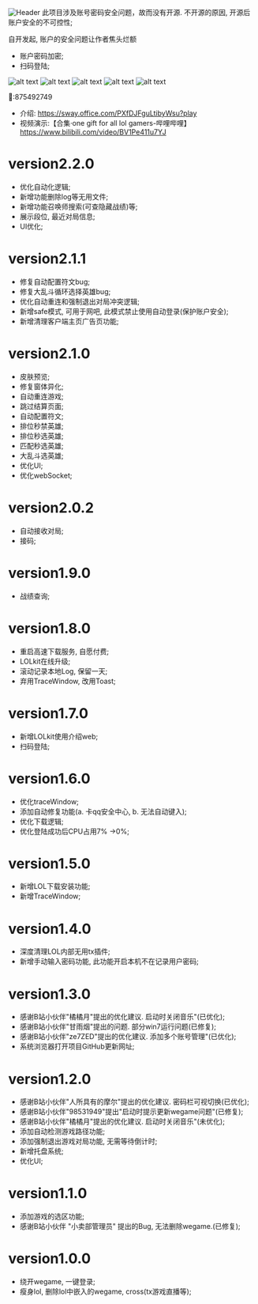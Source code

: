 ![Header](./https://github.com/ping11700/LOLKit/blob/main/Gui2024-1-31.png) 
此项目涉及账号密码安全问题，故而没有开源. 不开源的原因, 开源后账户安全的不可控性;

自开发起, 账户的安全问题让作者焦头烂额
*	账户密码加密;
*	扫码登陆;

![alt text](https://github.com/ping11700/LOLKit/blob/main/Gui2024-1-31.png)
![alt text](https://github.com/ping11700/LOLKit/blob/main/Download.png)
![alt text](https://github.com/ping11700/LOLKit/blob/main/summoner.png)
![alt text](https://github.com/ping11700/LOLKit/blob/main/record.png)
![alt text](https://github.com/ping11700/LOLKit/blob/main/ARAM.png)

🐧:875492749

*	介绍: https://sway.office.com/PXfDJFguLtibyWsu?play
*	视频演示:【合集·one gift for all lol gamers-哔哩哔哩】https://www.bilibili.com/video/BV1Pe411u7YJ

# version2.2.0
* 优化自动化逻辑; 
* 新增功能删除log等无用文件;
* 新增功能召唤师搜索(可查隐藏战绩)等;
* 展示段位, 最近对局信息;
* UI优化;

# version2.1.1
* 修复自动配置符文bug; 
* 修复大乱斗循环选择英雄bug;
* 优化自动重连和强制退出对局冲突逻辑;
* 新增safe模式, 可用于网吧, 此模式禁止使用自动登录(保护账户安全);
* 新增清理客户端主页广告页功能;
 
# version2.1.0
* 皮肤预览; 
* 修复窗体异化;
* 自动重连游戏;
* 跳过结算页面;
* 自动配置符文;
* 排位秒禁英雄;
* 排位秒选英雄;
* 匹配秒选英雄;
* 大乱斗选英雄;
* 优化UI;
* 优化webSocket;

# version2.0.2
* 自动接收对局;
* 接码;

# version1.9.0
* 战绩查询;

# version1.8.0
* 重启高速下载服务,  自愿付费;
* LOLkit在线升级;
* 滚动记录本地Log, 保留一天;
* 弃用TraceWindow, 改用Toast;
  
# version1.7.0
* 新增LOLkit使用介绍web;
* 扫码登陆;
  
# version1.6.0
* 优化traceWindow;
* 添加自动修复功能(a. 卡qq安全中心, b. 无法自动键入);
* 优化下载逻辑;
* 优化登陆成功后CPU占用7% ->0%;

# version1.5.0
* 新增LOL下载安装功能;
* 新增TraceWindow;

# version1.4.0
* 深度清理LOL内部无用tx插件;
* 新增手动输入密码功能, 此功能开启本机不在记录用户密码;
  
# version1.3.0
* 感谢B站小伙伴"橘橘月"提出的优化建议. 启动时关闭音乐"(已优化);
* 感谢B站小伙伴"甘雨烟"提出的问题. 部分win7运行问题(已修复);
* 感谢B站小伙伴"ze7ZED"提出的优化建议. 添加多个账号管理"(已优化);
* 系统浏览器打开项目GitHub更新网址;
  
# version1.2.0
* 感谢B站小伙伴"人所具有的摩尔"提出的优化建议. 密码栏可视切换(已优化);
* 感谢B站小伙伴"98531949"提出"启动时提示更新wegame问题"(已修复);
* 感谢B站小伙伴"橘橘月"提出的优化建议. 启动时关闭音乐"(未优化);
* 添加自动检测游戏路径功能;
* 添加强制退出游戏对局功能, 无需等待倒计时;
* 新增托盘系统;
* 优化UI;

# version1.1.0
* 添加游戏的选区功能;
* 感谢B站小伙伴 "小卖部管理员" 提出的Bug, 无法删除wegame.(已修复);

# version1.0.0
* 绕开wegame, 一键登录;
* 瘦身lol, 删除lol中嵌入的wegame, cross(tx游戏直播等);
